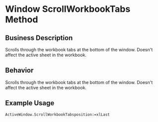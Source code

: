# Window ScrollWorkbookTabs Method

## Business Description
Scrolls through the workbook tabs at the bottom of the window. Doesn't affect the active sheet in the workbook.

## Behavior
Scrolls through the workbook tabs at the bottom of the window. Doesn't affect the active sheet in the workbook.

## Example Usage
```vba
ActiveWindow.ScrollWorkbookTabsposition:=xlLast
```
